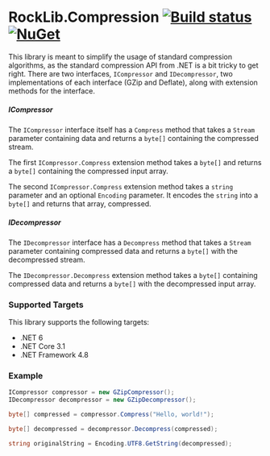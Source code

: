 # RockLib.Compression [![Build status](https://ci.appveyor.com/api/projects/status/8ict9oe53r76vo1p?svg=true)](https://ci.appveyor.com/project/RockLib/rocklib-compression) [![NuGet](https://img.shields.io/nuget/vpre/RockLib.Compression.svg)](https://www.nuget.org/packages/RockLib.Compression)

This library is meant to simplify the usage of standard compression algorithms, as the standard compression API from .NET is a bit tricky to get right. There are two interfaces, `ICompressor` and `IDecompressor`, two implementations of each interface (GZip and Deflate), along with extension methods for the interface.

 ##### ICompressor
 
 The `ICompressor` interface itself has a `Compress` method that takes a `Stream` parameter containing data and returns a `byte[]` containing the compressed stream.
 
 The first `ICompressor.Compress` extension method takes a `byte[]` and returns a `byte[]` containing the compressed input array.
 
 The second `ICompressor.Compress` extension method takes a `string` parameter and an optional `Encoding` parameter. It encodes the `string` into a `byte[]` and returns that array, compressed.

 ##### IDecompressor

 The `IDecompressor` interface has a `Decompress` method that takes a `Stream` parameter containing compressed data and returns a `byte[]` with the decompressed stream.

 The `IDecompressor.Decompress` extension method takes a `byte[]` containing compressed data and returns a `byte[]` with the decompressed input array.
 
 ### Supported Targets 

 This library supports the following targets:
   - .NET 6
   - .NET Core 3.1
   - .NET Framework 4.8
 
 ### Example

 ```c#
 ICompressor compressor = new GZipCompressor();
 IDecompressor decompressor = new GZipDecompressor();
 
 byte[] compressed = compressor.Compress("Hello, world!"); 
 
 byte[] decompressed = decompressor.Decompress(compressed);
 
 string originalString = Encoding.UTF8.GetString(decompressed);
 ```
 
